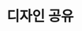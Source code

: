 ---
layout: default
title: 디자인 공유
nav_order: 9
permalink: /docs/assemblies/designs/share_design
parent: 디자인
grand_parent: 조립품
---